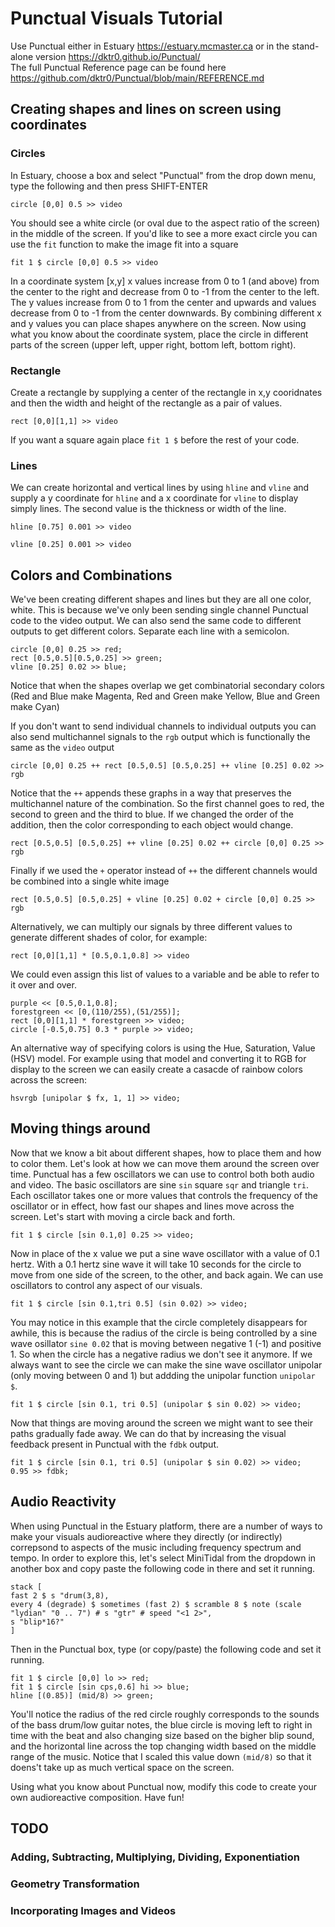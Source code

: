 # Punctual Visuals Tutorial
Use Punctual either in Estuary https://estuary.mcmaster.ca or in the stand-alone version https://dktr0.github.io/Punctual/ \
The full Punctual Reference page can be found here https://github.com/dktr0/Punctual/blob/main/REFERENCE.md

## Creating shapes and lines on screen using coordinates
### Circles
In Estuary, choose a box and select "Punctual" from the drop down menu, type the following and then press SHIFT-ENTER
```
circle [0,0] 0.5 >> video
```
You should see a white circle (or oval due to the aspect ratio of the screen) in the middle of the screen. If you'd like to see a more exact circle you can use the `fit` function to make the image fit into a square

``` 
fit 1 $ circle [0,0] 0.5 >> video
```
In a coordinate system [x,y] x values increase from 0 to 1 (and above) from the center to the right and decrease from 0 to -1 from the center to the left. The y values increase from 0 to 1 from the center and upwards and values decrease from 0 to -1 from the center downwards. By combining different x and y values you can place shapes anywhere on the screen. Now using what you know about the coordinate system, place the circle in different parts of the screen (upper left, upper right, bottom left, bottom right).

### Rectangle
Create a rectangle by supplying a center of the rectangle in x,y cooridnates and then the width and height of the rectangle as a pair of values.
```
rect [0,0][1,1] >> video
```
If you want a square again place `fit 1 $` before the rest of your code.

### Lines
We can create horizontal and vertical lines by using `hline` and `vline` and supply a y coordinate for `hline` and a x coordinate for `vline` to display simply lines. The second value is the thickness or width of the line.

```
hline [0.75] 0.001 >> video
```
```
vline [0.25] 0.001 >> video
```
## Colors and Combinations
We've been creating different shapes and lines but they are all one color, white. This is because we've only been sending single channel Punctual code to the video output. We can also send the same code to different outputs to get different colors. Separate each line with a semicolon.
```
circle [0,0] 0.25 >> red;
rect [0.5,0.5][0.5,0.25] >> green;
vline [0.25] 0.02 >> blue;
```
Notice that when the shapes overlap we get combinatorial secondary colors (Red and Blue make Magenta, Red and Green make Yellow, Blue and Green make Cyan)

If you don't want to send individual channels to individual outputs you can also send multichannel signals to the `rgb` output which is functionally the same as the `video` output
```
circle [0,0] 0.25 ++ rect [0.5,0.5] [0.5,0.25] ++ vline [0.25] 0.02 >> rgb
```
Notice that the `++` appends these graphs in a way that preserves the multichannel nature of the combination. So the first channel goes to red, the second to green and the third to blue. If we changed the order of the addition, then the color corresponding to each object would change.
```
rect [0.5,0.5] [0.5,0.25] ++ vline [0.25] 0.02 ++ circle [0,0] 0.25 >> rgb
```
Finally if we used the `+` operator instead of `++` the different channels would be combined into a single white image
```
rect [0.5,0.5] [0.5,0.25] + vline [0.25] 0.02 + circle [0,0] 0.25 >> rgb
```
Alternatively, we can multiply our signals by three different values to generate different shades of color, for example:
```
rect [0,0][1,1] * [0.5,0.1,0.8] >> video
```
We could even assign this list of values to a variable and be able to refer to it over and over.
```
purple << [0.5,0.1,0.8];
forestgreen << [0,(110/255),(51/255)];
rect [0,0][1,1] * forestgreen >> video;
circle [-0.5,0.75] 0.3 * purple >> video;
```

An alternative way of specifying colors is using the Hue, Saturation, Value (HSV) model. For example using that model and converting it to RGB for display to the screen we can easily create a casacde of rainbow colors across the screen:
```
hsvrgb [unipolar $ fx, 1, 1] >> video;
```

## Moving things around
Now that we know a bit about different shapes, how to place them and how to color them. Let's look at how we can move them around the screen over time. Punctual has a few oscillators we can use to control both both audio and video. The basic oscillators are sine `sin` square `sqr` and triangle `tri`. Each oscillator takes one or more values that controls the frequency of the oscillator or in effect, how fast our shapes and lines move across the screen. Let's start with moving a circle back and forth.
```
fit 1 $ circle [sin 0.1,0] 0.25 >> video; 
```
Now in place of the x value we put a sine wave oscillator with a value of 0.1 hertz. With a 0.1 hertz sine wave it will take 10 seconds for the circle to move from one side of the screen, to the other, and back again. We can use oscillators to control any aspect of our visuals.
```
fit 1 $ circle [sin 0.1,tri 0.5] (sin 0.02) >> video;
```
You may notice in this example that the circle completely disappears for awhile, this is because the radius of the circle is being controlled by a sine wave osillator `sine 0.02` that is moving between negative 1 (-1) and positive 1. So when the circle has a negative radius we don't see it anymore. If we always want to see the circle we can make the sine wave oscillator unipolar (only moving between 0 and 1) but addding the unipolar function `unipolar $`.
```
fit 1 $ circle [sin 0.1, tri 0.5] (unipolar $ sin 0.02) >> video;
```
Now that things are moving around the screen we might want to see their paths gradually fade away. We can do that by increasing the visual feedback present in Punctual with the `fdbk` output.
```
fit 1 $ circle [sin 0.1, tri 0.5] (unipolar $ sin 0.02) >> video;
0.95 >> fdbk;
```
## Audio Reactivity
When using Punctual in the Estuary platform, there are a number of ways to make your visuals audioreactive where they directly (or indirectly) correpsond to aspects of the music including frequency spectrum and tempo. In order to explore this, let's select MiniTidal from the dropdown in another box and copy paste the following code in there and set it running.
```
stack [
fast 2 $ s "drum(3,8),
every 4 (degrade) $ sometimes (fast 2) $ scramble 8 $ note (scale "lydian" "0 .. 7") # s "gtr" # speed "<1 2>",
s "blip*16?"
]
```
Then in the Punctual box, type (or copy/paste) the following code and set it running.
```
fit 1 $ circle [0,0] lo >> red;
fit 1 $ circle [sin cps,0.6] hi >> blue;
hline [(0.85)] (mid/8) >> green;
```
You'll notice the radius of the red circle roughly corresponds to the sounds of the bass drum/low guitar notes, the blue circle is moving left to right in time with the beat and also changing size based on the bigher blip sound, and the horizontal line across the top changing width based on the middle range of the music. Notice that I scaled this value down `(mid/8)` so that it doens't take up as much vertical space on the screen.

Using what you know about Punctual now, modify this code to create your own audioreactive composition. Have fun!

## TODO

### Adding, Subtracting, Multiplying, Dividing, Exponentiation
### Geometry Transformation
### Incorporating Images and Videos
